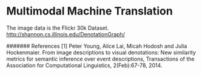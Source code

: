 # Multimodal Machine Translation

The image data is the Flickr 30k Dataset. http://shannon.cs.illinois.edu/DenotationGraph/

####### References
[1]   Peter Young, Alice Lai, Micah Hodosh and Julia Hockenmaier. From image descriptions to visual denotations: New similarity metrics for semantic inference over event descriptions, Transactions of the Association for Computational Linguistics, 2(Feb):67-78, 2014.
